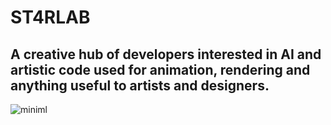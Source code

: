 # ST4RLAB


## A creative hub of developers interested in AI and artistic code used for animation, rendering and anything useful to artists and designers.
![miniml](/screenshot.jpg)

